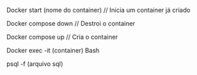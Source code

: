 Docker start (nome do container) // Inicia um container já criado

Docker compose down // Destroi o container 

Docker compose up // Cria o container

Docker exec -it (container) Bash

psql -f (arquivo sql)